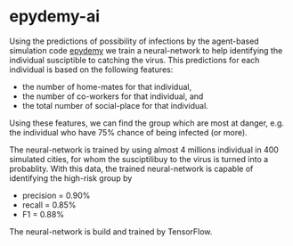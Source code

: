 # epydemy-ai


Using the predictions of possibility of infections by the agent-based simulation code [epydemy](https://github.com/nima-siboni/epydemy) we train a neural-network to help identifying the individual susciptible to catching the virus. This predictions for each individual is based on the following features:
* the number of home-mates for that individual,
* the number of co-workers for that individual, and
* the total number of social-place for that individual.

Using these features, we can find the group which are most at danger, e.g. the individual who have 75% chance of being infected (or more).

The neural-network is trained by using almost 4 millions individual in 400 simulated cities, for whom the susciptilibuy to the virus is turned into a probablity. With this data, the trained neural-network is capable of identifying the high-risk group by
* precision = 0.90%
* recall = 0.85%
* F1 = 0.88%

The neural-network is build and trained by TensorFlow.
